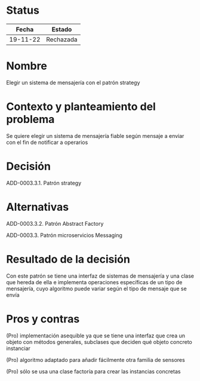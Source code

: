 # Status

| Fecha | Estado |
| --- | --- |
| 19-11-22 | Rechazada |

# Nombre

Elegir un sistema de mensajería con el patrón strategy

# Contexto y planteamiento del problema

Se quiere elegir un sistema de mensajería fiable según mensaje a enviar con el fin de notificar a operarios

# Decisión

ADD-0003.3.1. Patrón strategy

# Alternativas

ADD-0003.3.2. Patrón Abstract Factory

ADD-0003.3. Patrón microservicios Messaging

# Resultado de la decisión

Con este patrón se tiene una interfaz de sistemas de mensajería y una clase que hereda de ella e implementa operaciones específicas de un tipo de mensajería, cuyo algoritmo puede variar según el tipo de mensaje que se envía

# Pros y contras

(Pro) implementación asequible ya que se tiene una interfaz que crea un objeto con métodos generales, subclases que deciden qué objeto concreto instanciar

(Pro) algoritmo adaptado para añadir fácilmente otra familia de sensores

(Pro) sólo se usa una clase factoría para crear las instancias concretas
